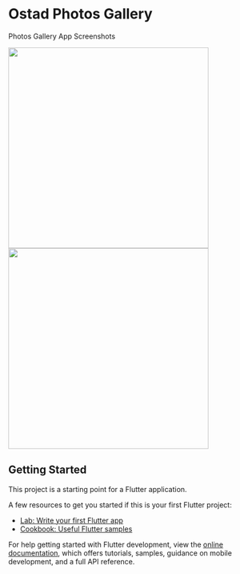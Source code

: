 # Ostad Photos Gallery

Photos Gallery App Screenshots

<img src="https://drive.google.com/uc?export=view&id=1-F38DzXiA_S-_PomDZ-Cudt5d-mwLqBD" width="400">
<img src="https://drive.google.com/uc?export=view&id=1-GFamowGGzHV9HdsMip3tYAngJJRtuvq" width="400">


## Getting Started

This project is a starting point for a Flutter application.

A few resources to get you started if this is your first Flutter project:

- [Lab: Write your first Flutter app](https://docs.flutter.dev/get-started/codelab)
- [Cookbook: Useful Flutter samples](https://docs.flutter.dev/cookbook)

For help getting started with Flutter development, view the
[online documentation](https://docs.flutter.dev/), which offers tutorials,
samples, guidance on mobile development, and a full API reference.
